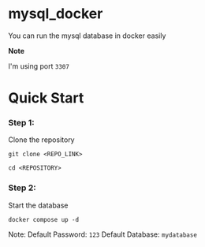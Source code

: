 # mysql_docker

You can run the mysql database in docker easily


**Note** 

I'm using port `3307`

# Quick Start
### Step 1:
Clone the repository
```
git clone <REPO_LINK>
```
```
cd <REPOSITORY>
```

### Step 2:
Start the database
```
docker compose up -d
```

Note:
Default Password: `123`
Default Database: `mydatabase`
